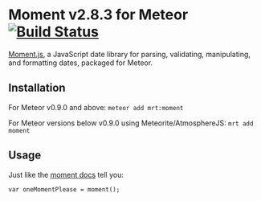 # Moment v2.8.3 for Meteor [![Build Status](https://travis-ci.org/acreeger/meteor-moment.svg?branch=master)](https://travis-ci.org/acreeger/meteor-moment)

[Moment.js](http://momentjs.com/), a JavaScript date library for parsing, validating, manipulating, and formatting dates, packaged for Meteor.

Installation
-------------

For Meteor v0.9.0 and above:
`meteor add mrt:moment`

For Meteor versions below v0.9.0 using Meteorite/AtmosphereJS:
`mrt add moment`

Usage
-------------
Just like the [moment docs](http://momentjs.com/docs/) tell you:

`var oneMomentPlease = moment();`
